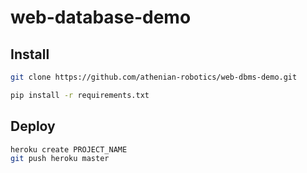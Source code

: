 # web-database-demo

## Install

```bash
git clone https://github.com/athenian-robotics/web-dbms-demo.git
```

```bash
pip install -r requirements.txt
```

## Deploy

```bash
heroku create PROJECT_NAME
git push heroku master
```
